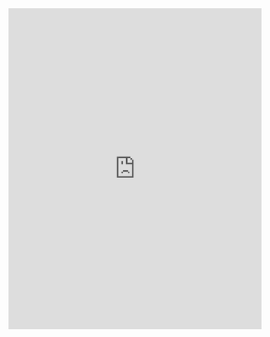 <iframe src="https://scribehow.com/embed/0205__Plot_Channels_vs_Channels_NxN__z9mCrVIhQReUZCb5XDrfNg?removeLogo=true" width="100%" height="640" allowfullscreen frameborder="0"></iframe>